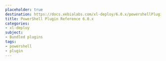 ```yaml
---
placeholder: true
destination: https://docs.xebialabs.com/xl-deploy/6.0.x/powershellPluginManual.html
title: PowerShell Plugin Reference 6.0.x
categories:
- xl-deploy
subject:
- Bundled plugins
tags:
- powershell
- plugin
---
```

